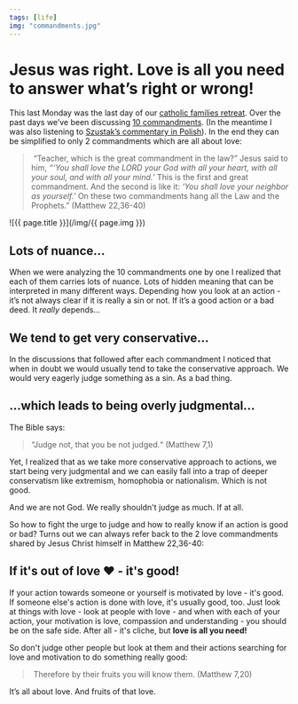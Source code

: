 ```yaml
---
tags: [life]
img: "commandments.jpg"
---
```


# Jesus was right. Love is all you need to answer what’s right or wrong!

This last Monday was the last day of our [catholic families retreat](https://sliwinski.com/when). Over the past days we’ve been discussing [10 commandments](https://en.m.wikipedia.org/wiki/Ten_Commandments). (In the meantime I was also listening to [Szustak’s commentary in Polish][10]). In the end they can be simplified to only 2 commandments which are all about love:

> “Teacher, which is the great commandment in the law?” Jesus said to him, *“‘You shall love the LORD your God with all your heart, with all your soul, and with all your mind.’* This is the first and great commandment. And the second is like it: *‘You shall love your neighbor as yourself.’* On these two commandments hang all the Law and the Prophets.” (Matthew 22,36-40)

<!--More-->

![{{ page.title }}](/img/{{ page.img }})

## Lots of nuance...

When we were analyzing the 10 commandments one by one I realized that each of them carries lots of nuance. Lots of hidden meaning that can be interpreted in many different ways. Depending how you look at an action - it’s not always clear if it is really a sin or not. If it’s a good action or a bad deed. It *really* depends...

## We tend to get very conservative...

In the discussions that followed after each commandment I noticed that when in doubt we would usually tend to take the conservative approach. We would very eagerly judge something as a sin. As a bad thing.

## ...which leads to being overly judgmental...

The Bible says:

> “Judge not, that you be not judged.“ (Matthew 7,1)

Yet, I realized that as we take more conservative approach to actions, we start being very judgmental and we can easily fall into a trap of deeper conservatism like extremism, homophobia or nationalism. Which is not good.

And we are not God. We really shouldn't judge as much. If at all.

So how to fight the urge to judge and how to really know if an action is good or bad? Turns out we can always refer back to the 2 love commandments shared by Jesus Christ himself in Matthew 22,36-40:

## If it's out of love ❤️ - it's good!

If your action towards someone or yourself is motivated by love - it's good. If someone else's action is done with love, it's usually good, too. Just look at things with love - look at people with love - and when with each of your action, your motivation is love, compassion and understanding - you should be on the safe side. After all - it's cliche, but **love is all you need!**

So don't judge other people but look at them and their actions searching for love and motivation to do something really good:

> Therefore by their fruits you will know them. (Matthew 7,20)

It’s all about love. And fruits of that love.

[10]: https://dominikanie.pl/video/przykazania/

[n]: https://nozbe.com/?a=mike
[p]: /podcast